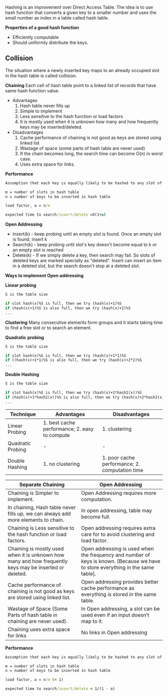 Hashing is an improvement over Direct Access Table. The idea is to use hash function that converts a given key to a 
smaller number and uses the small number as index in a table called hash table.

**Properties of a good hash function**
* Efficiently computable
* Should uniformly distribute the keys.

Collision
--
The situation where a newly inserted key maps to an already occupied slot in the hash table is called collision.

**Chaining**
Each cell of hash table point to a linked list of records that have same hash function value.
* Advantages
    1. Hash table never fills up
    2. Simple to implement
    3. Less sensitive to the hash function or load factors
    4. It is mostly used when it is unknown how many and how frequently keys may be inserted/deleted.
* Disadvantages
    1. Cache performance of chaining is not good as keys are stored using linked list
    2. Wastage of space (some parts of hash table are never used)
    3. If the chain becomes long, the search time can become O(n) in worst case.
    4. Uses extra space for links.

**Performance**
```cmd
Assumption that each key is equally likely to be hashed to any slot of table.

m = number of slots in hash table
n = number of keys to be inserted in hash table

load factor, a = n/m

expected time to search/insert/delete =O(1+a)

```

**Open Addressing**
* Insert(k) - keep probing until an empty slot is found. Once an empty slot is found, insert k
* Search(k) - keep probing until slot's key doesn't become equal to k or an empty slot is reached
* Delete(k) - If we simply delete a key, then search may fail. So slots of deleted keys are marked specially as "deleted".
 Insert can insert an item in a deleted slot, but the search doesn't stop at a deleted slot.

**Ways to implement Open addressing**

**Linear probing**
```cmd
S is the table size

if slot hash(x)%S is full, then we try (hash(x)+1)%S
if (hash(x)+1)%S is also full, then we try (hash(x)+2)%S
...
```

**Clustering** Many consecutive elements form groups and it starts taking time to find a free slot or to search an element.

**Quadratic probing**
```cmd
S is the table size

if slot hash(x)%S is full, then we try (hash(x)+1*1)%S
if ((hash(x)+1*1)%S is also full, then we try (hash(x)+2*2)%S
...
```

**Double Hashing**
```cmd
S is the table size

if slot hash(x)%S is full, then we try (hash(x)+1*hash2(x))%S
if (hash(x)+1*hash2(x))%S is also full, then we try (hash(x)+2*hash2(x))%S
...
```

Technique|Advantages|Disadvantages
---|---|---
Linear Probing|1. best cache performance; 2. easy to compute|1. clustering
Quadratic Probing|-|-
Double Hashing|1. no clustering|1. poor cache performance; 2. computation time


Separate Chaining|Open Addressing
---|---
Chaining is Simpler to implement.|Open Addressing requires more computation.
In chaining, Hash table never fills up, we can always add more elements to chain.|In open addressing, table may become full.
Chaining is Less sensitive to the hash function or load factors.|Open addressing requires extra care for to avoid clustering and load factor.
Chaining is mostly used when it is unknown how many and how frequently keys may be inserted or deleted.|Open addressing is used when the frequency and number of keys is known. [Because we have to store everything in the same table].
Cache performance of chaining is not good as keys are stored using linked list.|Open addressing provides better cache performance as everything is stored in the same table.
Wastage of Space (Some Parts of hash table in chaining are never used).|In Open addressing, a slot can be used even if an input doesn’t map to it.
Chaining uses extra space for links|No links in Open addressing

**Performance**
```cmd
Assumption that each key is equally likely to be hashed to any slot of table.

m = number of slots in hash table
n = number of keys to be inserted in hash table

load factor, a = n/m (< 1)

expected time to search/insert/delete < 1/(1 - a)

```